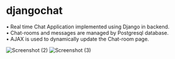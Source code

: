 # djangochat

• Real time Chat Application implemented using Django in backend. <br />
• Chat-rooms and messages are managed by Postgresql database. <br />
• AJAX is used to dynamically update the Chat-room page. <br />

![Screenshot (2)](https://user-images.githubusercontent.com/55292083/164177017-4a0cf9aa-c7ed-4d9f-a53c-2e667f8724dd.png)
![Screenshot (3)](https://user-images.githubusercontent.com/55292083/164177028-43e968c0-e56a-4856-814f-018e67208e38.png)


